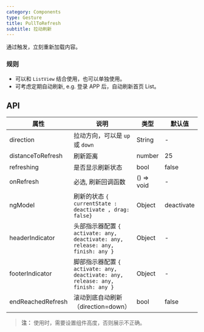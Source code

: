```yaml
---
category: Components
type: Gesture
title: PullToRefresh
subtitle: 拉动刷新
---
```


通过触发，立刻重新加载内容。

### 规则
- 可以和 `ListView` 结合使用，也可以单独使用。
- 可考虑定期自动刷新, e.g. 登录 APP 后，自动刷新首页 List。

## API

属性 | 说明 | 类型 | 默认值
----|-----|------|------
| direction  | 拉动方向，可以是 `up` 或 `down` | String | - |
| distanceToRefresh | 刷新距离 | number | 25 |
| refreshing | 是否显示刷新状态 | bool | false |
| onRefresh | 必选, 刷新回调函数 | () => void | - |
| ngModel | 刷新的状态 `{ currentState : deactivate , drag: false}` | Object | deactivate |
| headerIndicator  | 头部指示器配置 `{ activate: any, deactivate: any, release: any, finish: any }` | Object | - |
| footerIndicator  | 脚部指示器配置 `{ activate: any, deactivate: any, release: any, finish: any }` | Object | - |
| endReachedRefresh| 滚动到底自动刷新（direction=down） | bool | false | 

> **注：**  使用时，需要设置组件高度，否则展示不正确。

